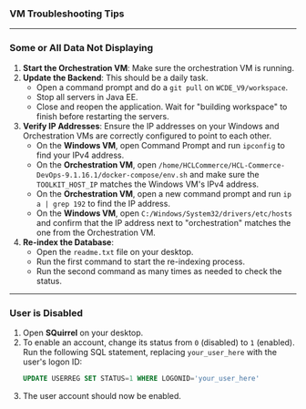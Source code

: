 ### VM Troubleshooting Tips

-----

### Some or All Data Not Displaying

1.  **Start the Orchestration VM**: Make sure the orchestration VM is running.
2.  **Update the Backend**: This should be a daily task.
      * Open a command prompt and do a `git pull` on `WCDE_V9/workspace`.
      * Stop all servers in Java EE.
      * Close and reopen the application. Wait for "building workspace" to finish before restarting the servers.
3.  **Verify IP Addresses**: Ensure the IP addresses on your Windows and Orchestration VMs are correctly configured to point to each other.
      * On the **Windows VM**, open Command Prompt and run `ipconfig` to find your IPv4 address.
      * On the **Orchestration VM**, open `/home/HCLCommerce/HCL-Commerce-DevOps-9.1.16.1/docker-compose/env.sh` and make sure the `TOOLKIT_HOST_IP` matches the Windows VM's IPv4 address.
      * On the **Orchestration VM**, open a new command prompt and run `ip a | grep 192` to find the IP address.
      * On the **Windows VM**, open `C:/Windows/System32/drivers/etc/hosts` and confirm that the IP address next to "orchestration" matches the one from the Orchestration VM.
4.  **Re-index the Database**:
      * Open the `readme.txt` file on your desktop.
      * Run the first command to start the re-indexing process.
      * Run the second command as many times as needed to check the status.

-----

### User is Disabled

1.  Open **SQuirrel** on your desktop.
2.  To enable an account, change its status from `0` (disabled) to `1` (enabled). Run the following SQL statement, replacing `your_user_here` with the user's logon ID:
    ```sql
    UPDATE USERREG SET STATUS=1 WHERE LOGONID='your_user_here'
    ```
3.  The user account should now be enabled.